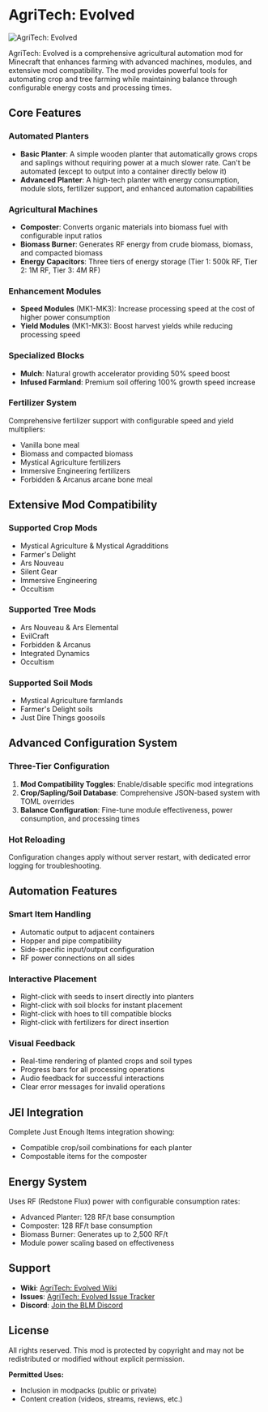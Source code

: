 
# AgriTech: Evolved

![AgriTech: Evolved](https://deonjonker.com/blm/ate/ate_banner.png)

AgriTech: Evolved is a comprehensive agricultural automation mod for Minecraft that enhances farming with advanced machines, modules, and extensive mod compatibility. The mod provides powerful tools for automating crop and tree farming while maintaining balance through configurable energy costs and processing times.

## Core Features

### **Automated Planters**

-   **Basic Planter**: A simple wooden planter that automatically grows crops and saplings without requiring power at a much slower rate. Can't be automated (except to output into a container directly below it)
-   **Advanced Planter**: A high-tech planter with energy consumption, module slots, fertilizer support, and enhanced automation capabilities

### **Agricultural Machines**

-   **Composter**: Converts organic materials into biomass fuel with configurable input ratios
-   **Biomass Burner**: Generates RF energy from crude biomass, biomass, and compacted biomass
-   **Energy Capacitors**: Three tiers of energy storage (Tier 1: 500k RF, Tier 2: 1M RF, Tier 3: 4M RF)

### **Enhancement Modules**

-   **Speed Modules** (MK1-MK3): Increase processing speed at the cost of higher power consumption
-   **Yield Modules** (MK1-MK3): Boost harvest yields while reducing processing speed

### **Specialized Blocks**

-   **Mulch**: Natural growth accelerator providing 50% speed boost
-   **Infused Farmland**: Premium soil offering 100% growth speed increase

### **Fertilizer System**

Comprehensive fertilizer support with configurable speed and yield multipliers:

-   Vanilla bone meal
-   Biomass and compacted biomass
-   Mystical Agriculture fertilizers
-   Immersive Engineering fertilizers
-   Forbidden & Arcanus arcane bone meal

## Extensive Mod Compatibility

### **Supported Crop Mods**

-   Mystical Agriculture & Mystical Agradditions
-   Farmer's Delight
-   Ars Nouveau
-   Silent Gear
-   Immersive Engineering
-   Occultism

### **Supported Tree Mods**

-   Ars Nouveau & Ars Elemental
-   EvilCraft
-   Forbidden & Arcanus
-   Integrated Dynamics
-   Occultism

### **Supported Soil Mods**

-   Mystical Agriculture farmlands
-   Farmer's Delight soils
-   Just Dire Things goosoils

## Advanced Configuration System

### **Three-Tier Configuration**

1.  **Mod Compatibility Toggles**: Enable/disable specific mod integrations
2.  **Crop/Sapling/Soil Database**: Comprehensive JSON-based system with TOML overrides
3.  **Balance Configuration**: Fine-tune module effectiveness, power consumption, and processing times

### **Hot Reloading**

Configuration changes apply without server restart, with dedicated error logging for troubleshooting.

## Automation Features

### **Smart Item Handling**

-   Automatic output to adjacent containers
-   Hopper and pipe compatibility
-   Side-specific input/output configuration
-   RF power connections on all sides

### **Interactive Placement**

-   Right-click with seeds to insert directly into planters
-   Right-click with soil blocks for instant placement
-   Right-click with hoes to till compatible blocks
-   Right-click with fertilizers for direct insertion

### **Visual Feedback**

-   Real-time rendering of planted crops and soil types
-   Progress bars for all processing operations
-   Audio feedback for successful interactions
-   Clear error messages for invalid operations

## JEI Integration

Complete Just Enough Items integration showing:

-   Compatible crop/soil combinations for each planter
-   Compostable items for the composter

## Energy System

Uses RF (Redstone Flux) power with configurable consumption rates:

-   Advanced Planter: 128 RF/t base consumption
-   Composter: 128 RF/t base consumption
-   Biomass Burner: Generates up to 2,500 RF/t
-   Module power scaling based on effectiveness

## Support

-   **Wiki**: [AgriTech: Evolved Wiki](https://github.com/blocklogicmodding/AgritechEvolved/wiki)
  - **Issues**: [AgriTech: Evolved Issue Tracker](https://github.com/blocklogicmodding/AgritechEvolved/issues)
-   **Discord**: [Join the BLM Discord](https://discord.gg/YtdA3AMqsX)

## License

All rights reserved. This mod is protected by copyright and may not be redistributed or modified without explicit permission.

**Permitted Uses:**

-   Inclusion in modpacks (public or private)
-   Content creation (videos, streams, reviews, etc.)